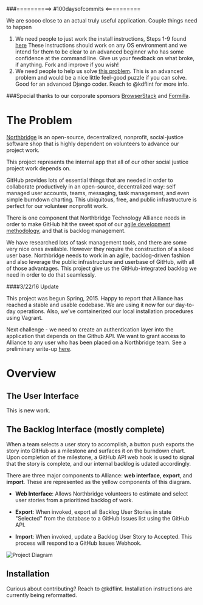 
###==========> #100daysofcommits <========== 

We are soooo close to an actual truly useful application. Couple things need to happen

1. We need people to just work the install instructions, Steps 1-9 found [here](https://github.com/NorthBridge/alliance-community/blob/master/docs/install.md) These instructions should work on any OS environment and we intend for them to be clear to an advanced beginner who has some confidence at the command line. Give us your feedback on what broke, if anything. Fork and improve if you wish!
2. We need people to help us solve [this problem](http://stackoverflow.com/questions/38380421/python-social-auth-on-django-heroku-github-session-state-value-missing). This is an advanced problem and would be a nice little feel-good puzzle if you can solve. Good for an advanced Django coder. Reach to @kdflint for more info.

###Special thanks to our corporate sponsors [BrowserStack](https://www.browserstack.com/)  and [Formilla](http://www.formilla.com/).

# The Problem 

[Northbridge](http://northbridgetech.org) is an open-source, decentralized, nonprofit, social-justice software shop that is highly dependent on volunteers to advance our project work. 

This project represents the internal app that all of our other social justice project work depends on.

GitHub provides lots of essential things that are needed in order to collaborate productively in an open-source, decentralized way: self managed user accounts, teams, messaging, task management, and even simple burndown charting. This ubiquitous, free, and public infrastructure is perfect for our volunteer nonprofit work.

There is one component that Northbridge Technology Alliance needs in order to make GitHub hit the sweet spot of our [agile development methodology](https://github.com/Northbridge/playbook/wiki/1.How-We-Do), and that is backlog management.

We have researched lots of task management tools, and there are some very nice ones available. However they require the construction of a siloed user base. Northbridge needs to work in an agile, backlog-driven fashion and also leverage the public infrastructure and userbase of GitHub, with all of those advantages. This project give us the GitHub-integrated backlog we need in order to do that seamlessly.

####3/22/16 Update

This project was begun Spring, 2015. Happy to report that Alliance has reached a stable and usable codebase. We are using it now for our day-to-day operations. Also, we've containerized our local installation procedures using Vagrant.

Next challenge - we need to create an authentication layer into the application that depends on the Github API. We want to grant access to Alliance to any user who has been placed on a Northbridge team. See a preliminary write-up [here](https://github.com/NorthBridge/alliance-community/issues/63).

# Overview

## The User Interface

This is new work. 

## The Backlog Interface (mostly complete)

When a team selects a user story to accomplish, a button push exports the story into GitHub as a milestone and surfaces it on the burndown chart. Upon completion of the milestone, a GitHub API web hook is used to signal that the story is complete, and our internal backlog is udated accordingly.

There are three major components to Alliance: **web interface**,
**export**, and **import**. These are represented as the yellow
components of this diagram.

- **Web Interface**: Allows Northbridge volunteers to estimate and
  select user stories from a prioritized backlog of work.

- **Export**: When invoked, export all Backlog User Stories in state
  "Selected" from the database to a GitHub Issues list using the GitHub
API.

- **Import**: When invoked, update a Backlog User Story to Accepted.
  This process will respond to a GitHub Issues Webhook.

![Project Diagram](http://northbridgetech.org/images/alliance2.jpg)

## Installation

Curious about contributing? Reach to @kdflint. Installation instructions are currently being reformatted.
